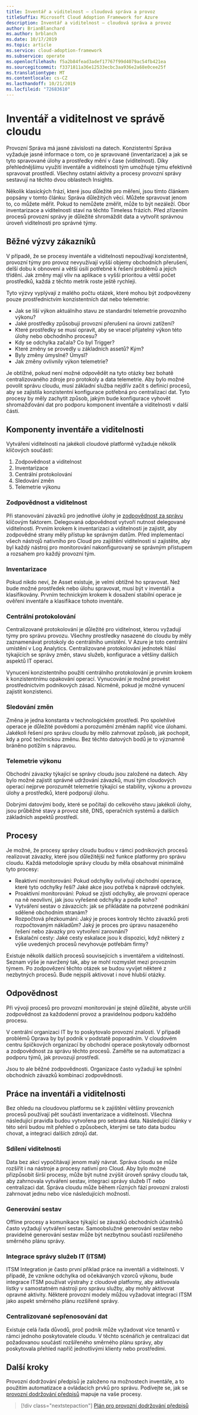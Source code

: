 ```yaml
---
title: Inventář a viditelnost – cloudová správa a provoz
titleSuffix: Microsoft Cloud Adoption Framework for Azure
description: Inventář a viditelnost – cloudová správa a provoz
author: BrianBlanchard
ms.author: brblanch
ms.date: 10/17/2019
ms.topic: article
ms.service: cloud-adoption-framework
ms.subservice: operate
ms.openlocfilehash: f5a2b84fead3adef17767f99d4079ac54fb421ea
ms.sourcegitcommit: f3371811a36e12533ecbc3aa936e2a68e0cee25f
ms.translationtype: MT
ms.contentlocale: cs-CZ
ms.lasthandoff: 10/21/2019
ms.locfileid: "72683610"
---
```

# <a name="inventory-and-visibility-in-cloud-management"></a>Inventář a viditelnost ve správě cloudu

Provozní Správa má jasné závislosti na datech. Konzistentní Správa vyžaduje jasné informace o tom, co je spravované (inventarizace) a jak se tyto spravované úlohy a prostředky mění v čase (viditelnost). Díky přehlednějšímu využití inventáře a viditelnosti tým umožňuje týmu efektivně spravovat prostředí. Všechny ostatní aktivity a procesy provozní správy sestavují na těchto dvou oblastech Insights.

Několik klasických frází, které jsou důležité pro měření, jsou tímto článkem popsány v tomto článku: Správa důležitých věcí. Můžete spravovat jenom to, co můžete měřit. Pokud to nemůžete změřit, může to být nezáleží. Obor inventarizace a viditelnosti staví na těchto Timeless frázích. Před zřízením procesů provozní správy je důležité shromáždit data a vytvořit správnou úroveň viditelnosti pro správné týmy.

## <a name="common-customer-challenges"></a>Běžné výzvy zákazníků

V případě, že se procesy inventáře a viditelnosti nepoužívají konzistentně, provozní týmy pro provoz nevyužívají vyšší objemy obchodních přerušení, delší dobu k obnovení a větší úsilí potřebné k řešení problémů a jejich třídění. Jak změny mají vliv na aplikace s vyšší prioritou a větší počet prostředků, každá z těchto metrik roste ještě rychleji.

Tyto výzvy vyplývají z malého počtu otázek, které mohou být zodpovězeny pouze prostřednictvím konzistentních dat nebo telemetrie:

- Jak se liší výkon aktuálního stavu ze standardní telemetrie provozního výkonu?
- Jaké prostředky způsobují provozní přerušení na úrovni zatížení?
- Které prostředky se musí opravit, aby se vracel přijatelný výkon této úlohy nebo obchodního procesu?
- Kdy se odchylka začala? Co byl Trigger?
- Které změny se provedly u základních assetů? Kým?
- Byly změny úmyslné? Úmysl?
- Jak změny ovlivnily výkon telemetrie?

Je obtížné, pokud není možné odpovědět na tyto otázky bez bohatě centralizovaného zdroje pro protokoly a data telemetrie. Aby bylo možné povolit správu cloudu, musí základní služba nejdřív začít s definicí procesů, aby se zajistila konzistentní konfigurace potřebná pro centralizaci dat. Tyto procesy by měly zachytit způsob, jakým bude konfigurace vyhovět shromažďování dat pro podporu komponent inventáře a viditelnosti v další části.

## <a name="components-of-inventory-and-visibility"></a>Komponenty inventáře a viditelnosti

Vytváření viditelnosti na jakékoli cloudové platformě vyžaduje několik klíčových součástí:

1. Zodpovědnost a viditelnost
2. Inventarizace
3. Centrální protokolování
4. Sledování změn
5. Telemetrie výkonu

### <a name="responsibility-and-visibility"></a>Zodpovědnost a viditelnost

Při stanovování závazků pro jednotlivé úlohy je [zodpovědnost za správu](./commitment.md#management-responsibility) klíčovým faktorem. Delegovaná odpovědnost vytvoří nutnost delegované viditelnosti. Prvním krokem k inventarizaci a viditelnosti je zajistit, aby zodpovědné strany měly přístup ke správným datům. Před implementací všech nástrojů nativního pro Cloud pro zajištění viditelnosti si zajistěte, aby byl každý nástroj pro monitorování nakonfigurovaný se správným přístupem a rozsahem pro každý provozní tým.

### <a name="inventory"></a>Inventarizace

Pokud nikdo neví, že Asset existuje, je velmi obtížné ho spravovat. Než bude možné prostředek nebo úlohu spravovat, musí být v inventáři a klasifikovány. Prvním technickým krokem k dosažení stabilní operace je ověření inventáře a klasifikace tohoto inventáře.

### <a name="central-logging"></a>Centrální protokolování

Centralizované protokolování je důležité pro viditelnost, kterou vyžadují týmy pro správu provozu. Všechny prostředky nasazené do cloudu by měly zaznamenávat protokoly do centrálního umístění. V Azure je toto centrální umístění v Log Analytics. Centralizované protokolování jednotek hlásí týkajících se správy změn, stavu služeb, konfigurace a většiny dalších aspektů IT operací.

Vynucení konzistentního použití centrálního protokolování je prvním krokem k konzistentnímu opakování operací. Vynucování je možné provést prostřednictvím podnikových zásad. Nicméně, pokud je možné vynucení zajistit konzistenci.

### <a name="change-tracking"></a>Sledování změn

Změna je jedna konstanta v technologickém prostředí. Pro spolehlivé operace je důležité povědomí a porozumění změnám napříč více úlohami. Jakékoli řešení pro správu cloudu by mělo zahrnovat způsob, jak pochopit, kdy a proč technickou změnu. Bez těchto datových bodů je to významně bráněno potížím s nápravou.

### <a name="performance-telemetry"></a>Telemetrie výkonu

Obchodní závazky týkající se správy cloudu jsou založené na datech. Aby bylo možné zajistit správné udržování závazků, musí tým cloudových operací nejprve porozumět telemetrie týkající se stability, výkonu a provozu úlohy a prostředků, které podporují úlohu.

Dobrými datovými body, které se počítají do celkového stavu jakékoli úlohy, jsou průběžné stavy a provoz sítě, DNS, operačních systémů a dalších základních aspektů prostředí.

## <a name="processes"></a>Procesy

Je možné, že procesy správy cloudu budou v rámci podnikových procesů realizovat závazky, které jsou důležitější než funkce platformy pro správu cloudu. Každá metodologie správy cloudu by měla obsahovat minimálně tyto procesy:

- Reaktivní monitorování: Pokud odchylky ovlivňují obchodní operace, které tyto odchylky řeší? Jaké akce jsou potřeba k nápravě odchylek.
- Proaktivní monitorování: Pokud se zjistí odchylky, ale provozní operace na ně neovlivní, jak jsou vyřešené odchylky a podle koho?
- Vytváření sestav o závazcích: jak se přikládáte na potvrzené podnikání sdělené obchodním stranám?
- Rozpočtová přezkoumání: Jaký je proces kontroly těchto závazků proti rozpočtovaným nákladům? Jaký je proces pro úpravu nasazeného řešení nebo závazky pro vytvoření zarovnání?
- Eskalační cesty: Jaké cesty eskalace jsou k dispozici, když některý z výše uvedených procesů nevyhovuje potřebám firmy?

Existuje několik dalších procesů souvisejících s inventářem a viditelností. Seznam výše je navržený tak, aby se mohl rozmyslet mezi provozním týmem. Po zodpovězení těchto otázek se budou vyvíjet některé z nezbytných procesů. Bude nejspíš aktivovat i nové hlubší otázky.

## <a name="responsibilities"></a>Odpovědnost

Při vývoji procesů pro provozní monitorování je stejně důležité, abyste určili zodpovědnost za každodenní provoz a pravidelnou podporu každého procesu.

V centrální organizaci IT by to poskytovalo provozní znalosti. V případě problémů Oprava by byl podnik v podstatě poporadním.
V cloudovém centru špičkových organizací by obchodní operace poskytovaly odbornost a zodpovědnost za správu těchto procesů. Zaměřte se na automatizaci a podporu týmů, jak provozují prostředí.

Jsou to ale běžné zodpovědnosti. Organizace často vyžadují ke splnění obchodních závazků kombinaci zodpovědnosti.

## <a name="acting-on-inventory-and-visibility"></a>Práce na inventáři a viditelnosti

Bez ohledu na cloudovou platformu se k zajištění většiny provozních procesů používají pět součástí inventarizace a viditelnosti. Všechna následující pravidla budou vytvořena pro sebraná data. Následující články v této sérii budou mít přehled o způsobech, kterými se tato data budou chovat, a integraci dalších zdrojů dat.

### <a name="sharing-visibility"></a>Sdílení viditelnosti

Data bez akcí vypočítávají jenom malý návrat. Správa cloudu se může rozšířit i na nástroje a procesy nativní pro Cloud. Aby bylo možné přizpůsobit širší procesy, může být nutné zvýšit úroveň správy cloudu tak, aby zahrnovala vytváření sestav, integraci správy služeb IT nebo centralizaci dat. Správa cloudu může během různých fází provozní zralosti zahrnovat jednu nebo více následujících možností.

### <a name="reporting"></a>Generování sestav

Offline procesy a komunikace týkající se závazků obchodních účastníků často vyžadují vytváření sestav. Samoobslužné generování sestav nebo pravidelné generování sestav může být nezbytnou součástí rozšířeného směrného plánu správy.

### <a name="it-service-management-itsm-integration"></a>Integrace správy služeb IT (ITSM)

ITSM Integration je často první příklad práce na inventáři a viditelnosti. V případě, že vznikne odchylka od očekávaných vzorců výkonu, bude integrace ITSM používat výstrahy z cloudové platformy, aby aktivovala lístky v samostatném nástroji pro správu služby, aby mohly aktivovat opravné aktivity. Některé provozní modely můžou vyžadovat integraci ITSM jako aspekt směrného plánu rozšířené správy.

### <a name="data-centralization"></a>Centralizované sepřenosování dat

Existuje celá řada důvodů, proč podnik může vyžadovat více tenantů v rámci jednoho poskytovatele cloudu. V těchto scénářích je centralizaci dat požadovanou součástí rozšířeného směrného plánu správy, aby poskytovala přehled napříč jednotlivými klienty nebo prostředími.

## <a name="next-steps"></a>Další kroky

Provozní dodržování předpisů je založeno na možnostech inventáře, a to použitím automatizace a ovládacích prvků pro správu. Podívejte se, jak se [provozní dodržování předpisů](./operational-compliance.md) mapuje na vaše procesy.

> [!div class="nextstepaction"]
> [Plán pro provozní dodržování předpisů](./operational-compliance.md)
